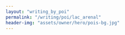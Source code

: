 ```yaml
---
layout: "writing_by_poi"
permalink: "/writing/poi/lac_arenal"
header-img: "assets/owner/hero/pois-bg.jpg"
---
```

